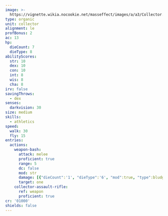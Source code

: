 ```yaml
---
image: >-
  https://vignette.wikia.nocookie.net/masseffect/images/a/a3/Collector.png/revision/latest/scale-to-width-down/331?cb=20100130000709
type: organic
unit: collector
alignment: le
profBonus: 2
ac: 13
hp:
  dieCount: 7
  dieType: 8
abilityScores:
  str: 10
  dex: 10
  con: 10
  int: 8
  wis: 8
  cha: 8
irv: false
savingThrows:
  - dex
senses:
  darkvision: 30
size: medium
skills:
  - athletics
speed:
  walk: 30
  fly: 15
entries:
  actions:
    weapon-bash:
      attack: melee
      proficient: true
      range: 5
      dc: false
      mod: str
      damage: [{"dieCount":'1', "dieType":'6', "mod":true, "type":bludgeoning}]
      target: one
    collector-assault-rifle:
      ref: weapon
      proficient: true
cr: '01000'
shields: false
---
```

